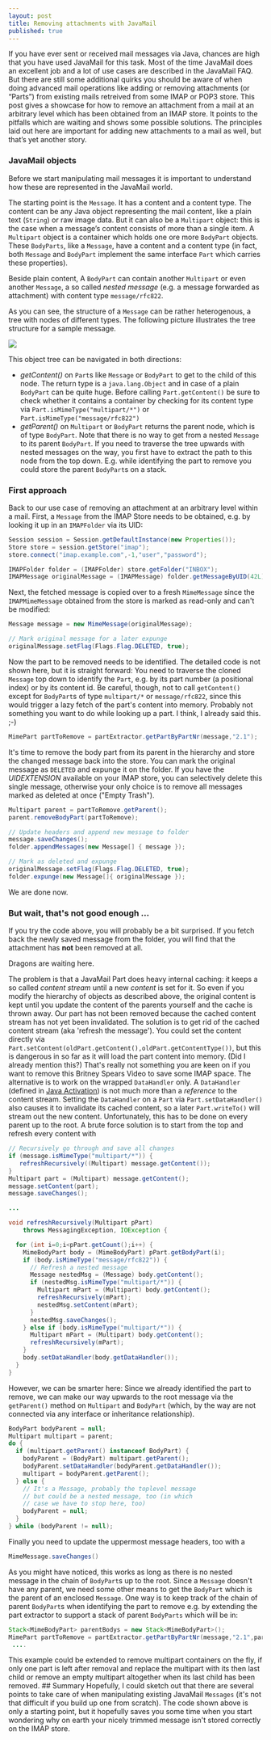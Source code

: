 ```yaml
---
layout: post
title: Removing attachments with JavaMail
published: true
---
```


If you have ever sent or received mail messages via Java, chances are high that you have used JavaMail for this task.
Most of the time JavaMail does an excellent job and a lot of use cases are described in the JavaMail FAQ.
But there are still some additional quirks you should be aware of when doing advanced mail operations like adding or removing attachments (or “Parts”) from existing mails retreived from some IMAP or POP3 store.
This post gives a showcase for how to remove an attachment from a mail at an arbitrary level which has been obtained from an IMAP store.
It points to the pitfalls which are waiting and shows some possible solutions.
The principles laid out here are important for adding new attachments to a mail as well, but that’s yet another story.

### JavaMail objects

Before we start manipulating mail messages it is important to understand how these are represented in the JavaMail world.

The starting point is the `Message`. It has a content and a content type. The content can be any Java object representing the mail content, like a plain text (`String`) or raw image data. But it can also be a `Multipart` object: this is the case when a message’s content consists of more than a single item. A `Multipart` object is a container which holds one ore more `BodyPart` objects. These `BodyParts`, like a `Message`, have a content and a content type (in fact, both `Message` and `BodyPart` implement the same interface `Part` which carries these properties).

Beside plain content, A `BodyPart` can contain another `Multipart` or even another `Message`, a so called _nested message_ (e.g. a message forwarded as attachment) with content type `message/rfc822`.

As you can see, the structure of a `Message` can be rather heterogenous, a tree with nodes of different types. The following picture illustrates the tree structure for a sample message.

<img src="../images/javamail-message.png" style="margin: auto;"/>


This object tree can be navigated in both directions:

- *getContent()* on `Part`s like `Message` or `BodyPart` to get to the child of this node. The return type is a `java.lang.Object` and in case of a plain `BodyPart` can be quite huge. Before calling `Part.getContent()` be sure to check whether it contains a container by checking for its content type via `Part.isMimeType("multipart/*")` or `Part.isMimeType("message/rfc822")`
- *getParent()* on `Multipart` or `BodyPart` returns the parent node, which is of type `BodyPart`. Note that there is no way to get from a nested `Message` to its parent `BodyPart`. If you need to traverse the tree upwards with nested messages on the way, you first have to extract the path to this node from the top down. E.g. while identifying the part to remove you could store the parent `BodyPart`s on a stack.

### First approach

Back to our use case of removing an attachment at an arbitrary level within a mail. First, a `Message` from the IMAP Store needs to be obtained, e.g. by looking it up in an `IMAPFolder` via its UID:

``` java
Session session = Session.getDefaultInstance(new Properties());
Store store = session.getStore("imap");
store.connect("imap.example.com",-1,"user","password");

IMAPFolder folder = (IMAPFolder) store.getFolder("INBOX");
IMAPMessage originalMessage = (IMAPMessage) folder.getMessageByUID(42L);
```

Next, the fetched message is copied over to a fresh `MimeMessage` since the `IMAPMimeMessage` obtained from the store is marked as read-only and can't be modified:

``` java
Message message = new MimeMessage(originalMessage);

// Mark original message for a later expunge
originalMessage.setFlag(Flags.Flag.DELETED, true);
```
Now the part to be removed needs to be identified. The detailed code is not shown here, but it is straight forward: You need to traverse the cloned `Message` top down to identify the `Part`, e.g. by its part number (a positional index) or by its content id. Be careful, though, not to call `getContent()` except for `BodyPart`s of type `multipart/*` or `message/rfc822`, since this would trigger a lazy fetch of the part's content into memory. Probably not something you want to do while looking up a part. I think, I already said this. ;-)

``` java
MimePart partToRemove = partExtractor.getPartByPartNr(message,"2.1");
```

It's time to remove the body part from its parent in the hierarchy and store the changed message back into the store. You can mark the original message as `DELETED` and expunge it on the folder. If you have the *UIDEXTENSION* available on your IMAP store, you can selectively delete this single message, otherwise your only choice is to remove all messages marked as deleted at once ("Empty Trash").

``` java
Multipart parent = partToRemove.getParent();
parent.removeBodyPart(partToRemove);

// Update headers and append new message to folder
message.saveChanges();
folder.appendMessages(new Message[] { message });

// Mark as deleted and expunge
originalMessage.setFlag(Flags.Flag.DELETED, true);
folder.expunge(new Message[]{ originalMessage });
```

We are done now.

### But wait, that's not good enough ...

If you try the code above, you will probably be a bit surprised. If you fetch back the newly saved message from the folder, you will find that the attachment has **not** been removed at all.

Dragons are waiting here.

The problem is that a JavaMail Part does heavy internal caching: it keeps a so called *content stream* until a new *content* is set for it.
So even if you modify the hierarchy of objects as described above, the original content is kept until you update the content of the parents yourself and the cache is thrown away.
Our part has not been removed because the cached content stream has not yet been invalidated. The solution is to get rid of the cached content stream (aka 'refresh the message').
You could set the content directly via `Part.setContent(oldPart.getContent(),oldPart.getContentType())`, but this is dangerous in so far as it will load the part content into memory. (Did I already mention this?)
That's really not something you are keen on if you want to remove this Britney Spears Video to save some IMAP space.
The alternative is to work on the wrapped `DataHandler` only. A `DataHandler` (defined in [Java Activation][3]) is not much more than a *reference* to the content stream. Setting the `DataHandler` on a `Part` via `Part.setDataHandler()` also causes it to invalidate its cached content, so a later `Part.writeTo()` will stream out the new content.
Unfortunately, this has to be done on every parent up to the root. A brute force solution is to start from the top and refresh every content with

``` java
// Recursively go through and save all changes
if (message.isMimeType("multipart/*")) {
   refreshRecursively((Multipart) message.getContent());
}
Multipart part = (Multipart) message.getContent();
message.setContent(part);
message.saveChanges();

...

void refreshRecursively(Multipart pPart)
    throws MessagingException, IOException {

  for (int i=0;i<pPart.getCount();i++) {
    MimeBodyPart body = (MimeBodyPart) pPart.getBodyPart(i);
    if (body.isMimeType("message/rfc822")) {
      // Refresh a nested message
      Message nestedMsg = (Message) body.getContent();
      if (nestedMsg.isMimeType("multipart/*")) {
        Multipart mPart = (Multipart) body.getContent();
        refreshRecursively(mPart);
        nestedMsg.setContent(mPart);
      }
      nestedMsg.saveChanges();
    } else if (body.isMimeType("multipart/*")) {
      Multipart mPart = (Multipart) body.getContent();
      refreshRecursively(mPart);
    }
    body.setDataHandler(body.getDataHandler());
  }
}
```

However, we can be smarter here: Since we already identified the part to remove, we can make our way upwards to the root message via the `getParent()` method on `Multipart` and `BodyPart` (which, by the way are not connected via any interface or inheritance relationship).

``` java
BodyPart bodyParent = null;
Multipart multipart = parent;
do {
  if (multipart.getParent() instanceof BodyPart) {
    bodyParent = (BodyPart) multipart.getParent();
    bodyParent.setDataHandler(bodyParent.getDataHandler());
    multipart = bodyParent.getParent();
  } else {
    // It's a Message, probably the toplevel message
    // but could be a nested message, too (in which
    // case we have to stop here, too)
    bodyParent = null;
  }
} while (bodyParent != null);
```

Finally you need to update the uppermost message headers, too with a

``` java
MimeMessage.saveChanges()
```

As you might have noticed, this works as long as there is no nested message in the chain of `BodyPart`s up to the root.
Since a `Message` doesn't have any parent, we need some other means to get the `BodyPart` which is the parent of an enclosed `Message`. One way is to keep track of the chain of parent `BodyPart`s when identifying the part to remove e.g. by extending the part extractor to support a stack of parent `BodyParts` which will be in:

``` java
Stack<MimeBodyPart> parentBodys = new Stack<MimeBodyPart>();
MimePart partToRemove = partExtractor.getPartByPartNr(message,"2.1",parentBodys);
 ....
```

This example could be extended to remove multipart containers on the fly, if only one part is left after removal and replace the multipart with its then last child or remove an empty multipart altogether when its last child has been removed. ## Summary Hopefully, I could sketch out that there are several points to take care of when manipulating existing JavaMail `Messages` (it's not that difficult if you build up one from scratch). The code shown above is only a starting point, but it hopefully saves you some time when you start wondering why on earth your nicely trimmed message isn't stored correctly on the IMAP store.

[1]: http://java.sun.com/products/javamail/
[2]: http://java.sun.com/products/javamail/FAQ.html
[3]: http://java.sun.com/javase/technologies/desktop/javabeans/glasgow/javadocs/javax/activation/package-summary.html
